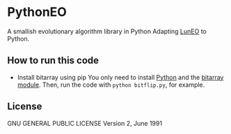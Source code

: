 # PythonEO
A smallish evolutionary algorithm library in Python
Adapting [LunEO](https://github.com/JJ/LunEO) to Python.

## How to run this code
- Install bitarray using pip
You only need to install [Python](https://www.python.org/) and the [bitarray module](https://pypi.python.org/pypi/bitarray/0.8.1).
Then, run the code with ``python bitflip.py``, for example.

## License
GNU GENERAL PUBLIC LICENSE
   Version 2, June 1991
